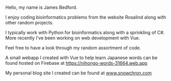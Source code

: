 Hello, my name is James Bedford.

I enjoy coding bioinformatics problems from the website Rosalind along with other random projects.

I typically work with Python for bioinformatics along with a sprinkling of C#. More recently I've been working on web development with Vue.

Feel free to have a look through my random assortment of code.


A small webapp I created with Vue to help learn Japanese words can be found hosted on Firebase at <https://nihongo-words-31664.web.app>

My personal blog site I created can be found at www.snowchron.com
